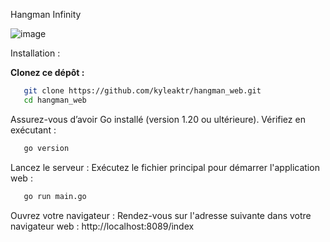 Hangman Infinity

![image](https://github.com/user-attachments/assets/81158d7f-104d-440d-9363-06a91cb6d661)

Installation : 

**Clonez ce dépôt :**
```bash
   git clone https://github.com/kyleaktr/hangman_web.git
   cd hangman_web
```

Assurez-vous d’avoir Go installé (version 1.20 ou ultérieure).
Vérifiez en exécutant :

```bash
   go version
```

Lancez le serveur :
Exécutez le fichier principal pour démarrer l'application web :

```bash
   go run main.go
```

Ouvrez votre navigateur :
Rendez-vous sur l'adresse suivante dans votre navigateur web :
http://localhost:8089/index









